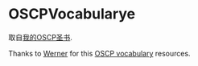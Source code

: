# OSCPVocabularye
取自[我的OSCP圣书](https://www.anquanke.com/post/id/188582).

Thanks to [Werner](https://github.com/Werneror) for this [OSCP vocabulary](https://github.com/Werneror/OSCPVocabulary) resources.